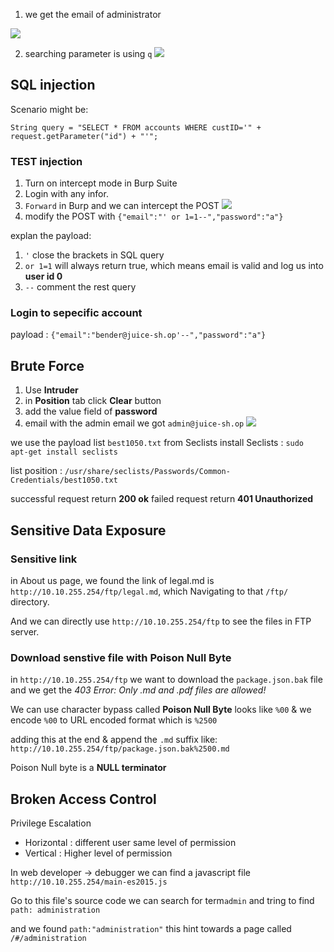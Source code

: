 1. we get the email of administrator

![](https://i.imgur.com/RipWFs6.png)

2. searching parameter is using `q`
![](https://i.imgur.com/awIaMRK.png)


## SQL injection

Scenario might be:
```
String query = "SELECT * FROM accounts WHERE custID='" + request.getParameter("id") + "'";
```
### TEST injection
1. Turn on intercept mode in Burp Suite
2. Login with any infor.
3. `Forward` in Burp and we can intercept the POST
![](https://i.imgur.com/0eMteVm.png)
4. modify the POST with `{"email":"' or 1=1--","password":"a"}`

explan the payload:
1. `'` close the brackets in SQL query
2. `or 1=1` will always return true, which means email is valid and log us into **user id 0**
3. `--` comment the rest query

### Login to sepecific account

payload : `{"email":"bender@juice-sh.op'--","password":"a"}`

## Brute Force 

1. Use **Intruder**
2. in **Position** tab click **Clear** button
3. add the value field of **password**
4. email with the admin email  we got `admin@juice-sh.op`
![](https://i.imgur.com/L27oOTl.png)

we use the payload list `best1050.txt` from Seclists
install Seclists : `sudo apt-get install seclists`

list position : `/usr/share/seclists/Passwords/Common-Credentials/best1050.txt`

successful request return **200 ok**
failed request return **401 Unauthorized**

## Sensitive Data Exposure

### Sensitive link
in About us page, we found the link of legal.md is `http://10.10.255.254/ftp/legal.md`, which Navigating to that `/ftp/` directory.

And we can directly use `http://10.10.255.254/ftp` to see the files in FTP server.

### Download senstive file with **Poison Null Byte**

in `http://10.10.255.254/ftp` we want to download the `package.json.bak` file and we get the *403 Error: Only .md and .pdf files are allowed!*

We can use character bypass called **Poison Null Byte** looks like `%00` & we encode `%00` to URL encoded format which is `%2500`

adding this at the end & append the `.md` suffix like:
`http://10.10.255.254/ftp/package.json.bak%2500.md`

Poison Null byte is a **NULL terminator**

## Broken Access Control

Privilege Escalation
* Horizontal : different user same level of permission
* Vertical : Higher level of permission

In web developer -> debugger
we can find a javascript file `http://10.10.255.254/main-es2015.js`

Go to this file's source code
we can search for term`admin` and tring to find `path: administration`

and we found `path:"administration"` this hint towards a page called `/#/administration`